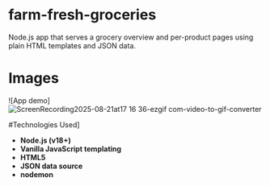 # farm-fresh-groceries
Node.js app that serves a grocery overview and per-product pages using plain HTML templates and JSON data.

# Images
![App demo] ![ScreenRecording2025-08-21at17 16 36-ezgif com-video-to-gif-converter](https://github.com/user-attachments/assets/d27e41e6-6f52-43d0-ae7b-9f0c6cb290ac)

#Technologies Used]
- **Node.js (v18+)** 
- **Vanilla JavaScript templating** 
- **HTML5** 
- **JSON data source** 
- **nodemon**
